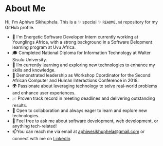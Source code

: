 # About Me

Hi, I'm Aphiwe Sikhuphela. This is a ✨ special ✨ `README.md` repository for my GitHub profile.

- 🚀 I'm Energetic Software Developer Intern currently working at Younglings Africa, with a strong background in a Software Delopment learning program at Uvu Africa.
- 🎓 Completed National Diploma for Information Technology at Walter Sisulu University.
- 🌱 I’m currently learning and exploring new technologies to enhance my skills and knowledge.
- 📅 Demonstrated leadership as Workshop Coordinator for the Second African Computer and Human Interactions Conference in 2018.
- 🌍 Passionate about leveraging technology to solve real-world problems and enhance user experiences.
- 📈 Proven track record in meeting deadlines and delivering outstanding results.
- 👯 Open to collaboration and always eager to learn and explore new technologies.
- 💬  Feel free to ask me about software development, web development, or anything tech-related!
- 📫You can reach me via email at aphiwesikhuphela@gmail.com or connect with me on [LinkedIn](www.linkedin.com/in/aphiwe-sikhuphela-a80b74284).


